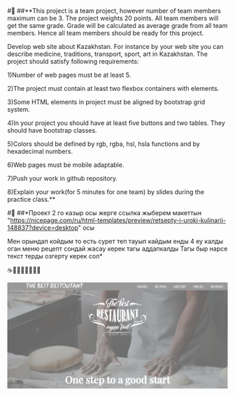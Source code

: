 #🧾
##**This project is a team project, however number of team members maximum can be 3. The project weights 20 points. All team members will get the same grade. Grade will be calculated as average grade from all team members. Hence all team members should be ready for this project. 

Develop web site about Kazakhstan. For instance by your web site you can describe medicine, traditions, transport, sport, art in Kazakhstan. The project should satisfy following requirements:

1)Number of web pages must be at least 5.

2)The project must contain at least two flexbox containers with elements.

3)Some HTML elements in project must be aligned by bootstrap grid system.

4)In your project you should have at least five buttons and two tables. They should have bootstrap classes.

5)Colors should be defined by rgb, rgba, hsl, hsla functions and by hexadecimal numbers. 

6)Web pages must be mobile adaptable.

7)Push your work in github repository.

8)Explain your work(for 5 minutes for one team) by slides during the practice class.**

#📜
##*Проект 2 го казыр осы жерге ссылка жыберем макеттын 
"https://nicepage.com/ru/html-templates/preview/retsepty-i-uroki-kulinarii-148837?device=desktop" осы

<!-- Сурет керек тамактар казакыстанын и тагы рецепт Нуржан осыларды жасай аласын ба тагыосы жер де код бар сайттын Р=) -->
Мен орындап  койдым то есть сурет теп тауып кайдым енды 4 еу калды оган меню рецепт сондай жасау керек тагы аддапкалды
Тагы быр нарсе текст терды озгерту керек сол*

☕🤞🎶👀🐱‍👓🐱‍💻



![Optional Text](images/12.1.png)